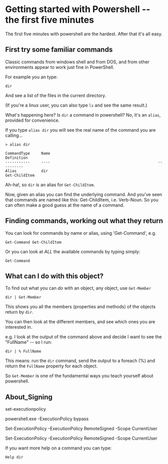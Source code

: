 ﻿# Getting started with Powershell -- the first five minutes

The first five minutes with powershell are the hardest. After that it's all easy.

## First try some familiar commands

Classic commands from windows shell and from DOS, and from other environments appear to work just fine in PowerShell.

For example you an type:

    dir

And see a list of the files in the current directory.

(If you're a linux user, you can also type `ls` and see the same result.)

What's happening here? Is `dir` a command in powershell? No, it's an `alias`, provided for convenience.

If you type `alias dir` you will see the real name of the command you are calling...

    > alias dir

    CommandType     Name                                                Definition
    -----------     ----                                                ----------
    Alias           dir                                                 Get-ChildItem

Ah-ha!, so `dir` is an alias for `Get-ChildItem`.

Now, given an alias you can find the underlying command. And you've seen that commands are named like this: Get-ChildItem, i.e. Verb-Noun. So you can often make a good guess at the name of a command.

## Finding commands, working out what they return

You can look for commands by name or alias, using 'Get-Command', e.g.

    Get-Command Get-ChildItem

Or you can look at *ALL* the available commands by typing simply:

    Get-Command

## What can I do with this object?

To find out what you can *do* with an object, any object, use `Get-Member`

	dir | Get-Member

This shows you all the members (properties and methods) of the objects return by `dir`.

You can then look at the different members, and see which ones you are interested in.

e.g. I look at the output of the command above and decide I want to see the "FullName" -- so I run:

	dir | % FullName

This means: run the `dir` command, send the output to a foreach (%) and return the `FullName` property for each object.

So `Get-Member` is one of the fundamental ways you teach yourself about powershell.

## About_Signing

set-executionpolicy

powershell.exe -ExecutionPolicy bypass

Set-ExecutionPolicy -ExecutionPolicy RemoteSigned -Scope CurrentUser

Set-ExecutionPolicy -ExecutionPolicy RemoteSigned -Scope CurrentUser

If you want more help on a command you can type:

    Help dir